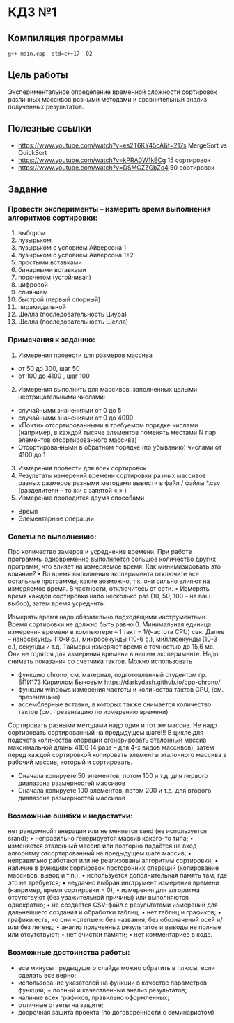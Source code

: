 # КДЗ №1
## Компиляция программы
```
g++ main.cpp -std=c++17 -O2
```

## Цель работы
Экспериментальное определение временной сложности сортировок различных массивов разными методами и сравнительный анализ полученных результатов.

## Полезные ссылки
- https://www.youtube.com/watch?v=es2T6KY45cA&t=217s MergeSort vs QuickSort 
- https://www.youtube.com/watch?v=kPRA0W1kECg 15 сортировок 
- https://www.youtube.com/watch?v=DSMCZZGbZo4 50 сортировок

## Задание
### Провести эксперименты – измерить время выполнения алгоритмов сортировки:
1) выбором
2) пузырьком
3) пузырьком с условием Айверсона 1
4) пузырьком с условием Айверсона 1+2
5) простыми вставками
6) бинарными вставками
7) подсчетом (устойчивая)
8) цифровой
9) слиянием
10) быстрой (первый опорный)
11) пирамидальной
12) Шелла (последовательность Циура)
13) Шелла (последовательность Шелла)

### Примечания к заданию:
1) Измерения провести для размеров массива
* от 50 до 300, шаг 50
* от 100 до 4100 , шаг 100
2) Измерения выполнить для массивов, заполненных целыми неотрицательными числами:
- случайными значениями от 0 до 5
- случайными значениями от 0 до 4000
- «Почти» отсортированными в требуемом порядке числами (например, в каждой тысяче элементов поменять местами N пар элементов отсортированного массива)
- Отсортированными в обратном порядке (по убыванию) числами от 4100 до 1
3) Измерения провести для всех сортировок
4) Результаты измерений времени сортировки разных массивов разных размеров разными методами вывести в файл / файлы *.csv (разделители – точки с запятой «;» )
5) Измерение проводится двумя способами
- Время
- Элементарные операции

### Советы по выполнению:
Про количество замеров и усреднение времени.
При работе программы одновременно выполняется большое количество других
программ, что влияет на измеряемое время. Как минимизировать это влияние?
• Во время выполнения эксперимента отключите все остальные программы, какие возможно, т.к. они сильно влияют на измеряемое время. В частности, отключитесь от сети.
• Измерять время каждой сортировки надо несколько раз (10, 50, 100 – на ваш выбор), затем время усреднить.

Измерять время надо обязательно подходящими инструментами.
Время сортировки не должно быть равно 0.
Минимальная единица измерения времени в компьютере – 1 такт = 1/(частота CPU) сек. Далее – наносекунды (10-9 c.), микросекунды (10-6 c.), миллисекунды (10-3 c.), секунды и т.д.
Таймеры измеряют время с точностью до 15,6 мс. Они не годятся для измерения времени в нашем эксперименте.
Надо снимать показания со счетчика тактов. Можно использовать
- функцию сhrono, см. материал, подготовленный студентом гр. БПИ173 Кириллом Быковым https://darkydash.github.io/cpp-chrono/
- функции windows измерения частоты и количества тактов CPU, (см. презентацию)
- ассемблерные вставки, в которых также снимается количество тактов (см. презентацию по измерению времени)


Сортировать разными методами надо один и тот же массив. Не надо сортировать сортированный на предыдущем шаге!!!
В цикле для подсчета количества операций сгенерировать эталонный массив максимальной длины 4100 (4 раза – для 4-х видов массивов), затем перед каждой сортировкой копировать элементы эталонного массива в рабочий массив, который и сортировать.
- Сначала копируете 50 элементов, потом 100 и т.д. для первого диапазона размерностей массивов
- Сначала копируете 100 элементов, потом 200 и т.д. для второго диапазона размерностей массивов

### Возможные ошибки и недостатки:
нет рандомной генерации или не меняется seed (не используется srand);
• неправильно генерируется массив какого-то типа;
• изменяется эталонный массив или повторно подаётся на вход алгоритму отсортированный на предыдущем шаге массив;
• неправильно работают или не реализованы алгоритмы сортировки;
• наличие в функциях сортировок посторонних операций (копирование массивов, вывод и т.п.);
• используется дополнительная память там, где это не требуется;
• неудачно выбран инструмент измерения времени (например, время сортировки = 0),
• измерения для алгоритма отсутствуют (без уважительной причины) или выполняются однократно;
• не создаётся CSV-файл с результатами измерений для дальнейшего создания и обработки таблиц;
• нет таблиц и графиков;
• графики есть, но они «слепые»: без названия, без обозначений осей и/или без легенд;
• анализ полученных результатов и выводы не полные или отсутствуют;
• нет очистки памяти;
• нет комментариев в коде.

### Возможные достоинства работы:
+ все минусы предыдущего слайда можно обратить в плюсы, если сделать все верно;
+ использование указателей на функции в качестве параметров функций; + полный и качественный анализ результатов;
+ наличие всех графиков, правильно оформленных;
+ отличные ответы на защите;
+ досрочная защита проекта (по договоренности с семинаристом)
